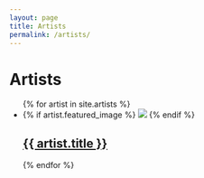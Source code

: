 ```yaml
---
layout: page
title: Artists
permalink: /artists/
---
```


<div class="home">

  <h1 class="page-heading">Artists</h1>

  <ul class="post-list">
    {% for artist in site.artists %}
      <li>
      	{% if artist.featured_image %}
	<img src="/assets/thumbnails/200/{{artist.featured_image}}" class="featured-image" />
	{% endif %}
        <h2>
          <a class="post-link" href="{{ artist.url | prepend: site.baseurl }}">{{ artist.title }}</a>
        </h2>
      </li>
    {% endfor %}
  </ul>

</div>
